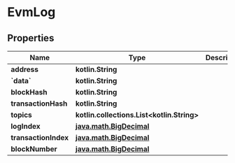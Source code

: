 
# EvmLog

## Properties
Name | Type | Description | Notes
------------ | ------------- | ------------- | -------------
**address** | **kotlin.String** |  | 
**&#x60;data&#x60;** | **kotlin.String** |  | 
**blockHash** | **kotlin.String** |  | 
**transactionHash** | **kotlin.String** |  | 
**topics** | **kotlin.collections.List&lt;kotlin.String&gt;** |  | 
**logIndex** | [**java.math.BigDecimal**](java.math.BigDecimal.md) |  | 
**transactionIndex** | [**java.math.BigDecimal**](java.math.BigDecimal.md) |  | 
**blockNumber** | [**java.math.BigDecimal**](java.math.BigDecimal.md) |  | 




